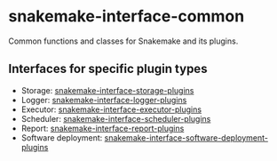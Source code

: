 # snakemake-interface-common

Common functions and classes for Snakemake and its plugins.


## Interfaces for specific plugin types

- Storage: [snakemake-interface-storage-plugins](https://github.com/snakemake/snakemake-interface-storage-plugins)
- Logger: [snakemake-interface-logger-plugins](https://github.com/snakemake/snakemake-interface-logger-plugins)
- Executor: [snakemake-interface-executor-plugins](https://github.com/snakemake/snakemake-interface-executor-plugins)
- Scheduler: [snakemake-interface-scheduler-plugins](https://github.com/snakemake/snakemake-interface-scheduler-plugins)
- Report: [snakemake-interface-report-plugins](https://github.com/snakemake/snakemake-interface-report-plugins)
- Software deployment: [snakemake-interface-software-deployment-plugins](https://github.com/snakemake/snakemake-interface-software-deployment-plugins)
